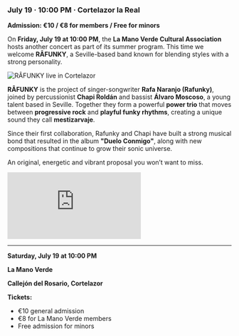 ﻿### July 19 · 10:00 PM · Cortelazor la Real

**Admission: €10 / €8 for members / Free for minors**

On **Friday, July 19 at 10:00 PM**, the **La Mano Verde Cultural Association** hosts another concert as part of its summer program. This time we welcome **RÂFUNKY**, a Seville-based band known for blending styles with a strong personality.

![RÂFUNKY live in Cortelazor](/images/blog/2025-07-10-rafunky-concierto-mano-verde/rafunky-concierto-cartel.jpg)

**RÂFUNKY** is the project of singer-songwriter **Rafa Naranjo (Rafunky)**, joined by percussionist **Chapi Roldán** and bassist **Álvaro Moscoso**, a young talent based in Seville. Together they form a powerful **power trio** that moves between **progressive rock** and **playful funky rhythms**, creating a unique sound they call **mestizarvaje**.

Since their first collaboration, Rafunky and Chapi have built a strong musical bond that resulted in the album **"Duelo Conmigo"**, along with new compositions that continue to grow their sonic universe.

An original, energetic and vibrant proposal you won’t want to miss.

<div class="ratio ratio-16x9">
    <iframe 
        src="https://www.youtube.com/embed/xHt6I2s_LVc?si=IR7SmqZfA2d2t76M" 
        title="YouTube video player" 
        frameborder="0" 
        allow="accelerometer; autoplay; clipboard-write; encrypted-media; gyroscope; picture-in-picture; web-share" 
        referrerpolicy="strict-origin-when-cross-origin" 
        allowfullscreen>
    </iframe>
</div>

---

**Saturday, July 19 at 10:00 PM**

**La Mano Verde**

**Callejón del Rosario, Cortelazor**

**Tickets:**

* €10 general admission  
* €8 for La Mano Verde members  
* Free admission for minors
